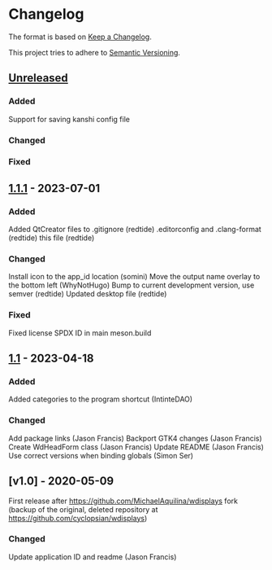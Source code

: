 # Changelog

The format is based on [Keep a Changelog][1].

This project tries to adhere to [Semantic Versioning][2].

## [Unreleased]

### Added

Support for saving kanshi config file

### Changed

### Fixed

## [1.1.1] - 2023-07-01

### Added

Added QtCreator files to .gitignore (redtide)
.editorconfig and .clang-format (redtide)
this file (redtide)

### Changed

Install icon to the app_id location (somini)
Move the output name overlay to the bottom left (WhyNotHugo)
Bump to current development version, use semver (redtide)
Updated desktop file (redtide)

### Fixed

Fixed license SPDX ID in main meson.build

## [1.1] - 2023-04-18

### Added

Added categories to the program shortcut (IntinteDAO)

### Changed

Add package links (Jason Francis)
Backport GTK4 changes (Jason Francis)
Create WdHeadForm class (Jason Francis)
Update README (Jason Francis)
Use correct versions when binding globals (Simon Ser)

## [v1.0] - 2020-05-09

First release after <https://github.com/MichaelAquilina/wdisplays> fork
(backup of the original, deleted repository at <https://github.com/cyclopsian/wdisplays>)

### Changed

Update application ID and readme (Jason Francis)


[1]: https://keepachangelog.com/en/1.0.0/
[2]: https://semver.org/spec/v2.0.0.html

[Unreleased]: https://github.com/artizirk/wdisplays/compare/1.1.1...HEAD
[1.1.1]:  https://github.com/artizirk/wdisplays/compare/1.1...1.1.1
[1.1]: https://github.com/artizirk/wdisplays/compare/1.0...1.1
[1.0]: https://github.com/artizirk/wdisplays/releases/tag/1.0
